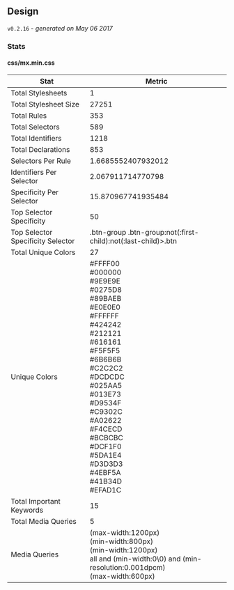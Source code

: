 ## Design
`v0.2.16` - *generated on May 06 2017*
### Stats
#### css/mx.min.css
|Stat|Metric|
|---|---|
|Total Stylesheets|1|
|Total Stylesheet Size|27251|
|Total Rules|353|
|Total Selectors|589|
|Total Identifiers|1218|
|Total Declarations|853|
|Selectors Per Rule|1.6685552407932012|
|Identifiers Per Selector|2.067911714770798|
|Specificity Per Selector|15.870967741935484|
|Top Selector Specificity|50|
|Top Selector Specificity Selector|.btn-group .btn-group:not(:first-child):not(:last-child)>.btn|
|Total Unique Colors|27|
|Unique Colors|#FFFF00<br/>#000000<br/>#9E9E9E<br/>#0275D8<br/>#89BAEB<br/>#E0E0E0<br/>#FFFFFF<br/>#424242<br/>#212121<br/>#616161<br/>#F5F5F5<br/>#6B6B6B<br/>#C2C2C2<br/>#DCDCDC<br/>#025AA5<br/>#013E73<br/>#D9534F<br/>#C9302C<br/>#A02622<br/>#F4CECD<br/>#BCBCBC<br/>#DCF1F0<br/>#5DA1E4<br/>#D3D3D3<br/>#4EBF5A<br/>#41B34D<br/>#EFAD1C|
|Total Important Keywords|15|
|Total Media Queries|5|
|Media Queries|(max-width:1200px)<br/>(min-width:800px)<br/>(min-width:1200px)<br/>all and (min-width:0\0) and (min-resolution:0.001dpcm)<br/>(max-width:600px)|